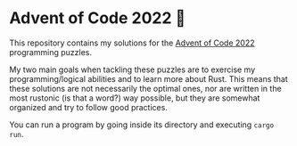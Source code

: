 # Advent of Code 2022 🎁

This repository contains my solutions for the [Advent of Code 2022][advent] programming
puzzles.

My two main goals when tackling these puzzles are to exercise my programming/logical
abilities and to learn more about Rust. This means that these solutions are not
necessarily the optimal ones, nor are written in the most rustonic (is that a word?)
way possible, but they are somewhat organized and try to follow good practices.

You can run a program by going inside its directory and executing `cargo run`.


[advent]: https://adventofcode.com/2022
